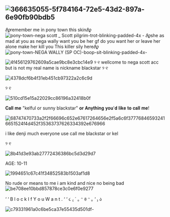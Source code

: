 
![366635055-5f784164-72e5-43d2-897a-6e90fb90bdb5](https://github.com/user-attachments/assets/a768a3c7-59fa-4c20-832c-265230dce624)
-
𝜗𝜚remember me in pony town this skin𝜗𝜚
![pony-town-nega scott _ Scott pilgrim-trot-blinking-padded-4x](https://github.com/user-attachments/assets/52aec253-ce18-4dc5-b20c-57a642023122) -
𝜗𝜚she as mad at you as nega wally want you be her gf do you want her or leave her alone make her kill you This killer sily here𝜗𝜚
![pony-town-NEGA WALLY (SP OC)-boop-sit-blinking-padded-4x](https://github.com/user-attachments/assets/8080fac8-5ed9-4323-bd4a-ce7006e3dbf2)-


 ![4f456129762609a5cae9bc8e3cbc14e9](https://github.com/user-attachments/assets/d29ff83a-c103-47bb-98c6-e31cdebf0757)
୨
୧ wellcome to nega scott acc but is not my real name is nickname blackstar ୨
୧



![4378dcf6b4f31eb451cb97322a2c6c9d](https://github.com/user-attachments/assets/03b8d999-edb8-4181-8602-c3d98c90ea1d)

୨
୧

![510cd15e15a22029cc86196a32418b0f](https://github.com/user-attachments/assets/f238685f-a809-47fe-9534-a7f8178db009)


𝐂𝐚𝐥𝐥 𝐦𝐞 "kelful or sunny blackstar" 𝐨𝐫 𝐀𝐧𝐲𝐭𝐡𝐢𝐧𝐠 𝐲𝐨𝐮'𝐝 𝐥𝐢𝐤𝐞 𝐭𝐨 𝐜𝐚𝐥𝐥 𝐦𝐞!


![68747470733a2f2f66696c652e67617264656e2f5a6c6f377768465932416651524f4d452f35363737626334392e676966](https://github.com/user-attachments/assets/5f784164-72e5-43d2-897a-6e90fb90bdb5)

i like denji much everyone use call me blackstar or kel




 
୨
୧


![8b41d3e93ab27772436386bc5d3d29d7](https://github.com/user-attachments/assets/c5b23b75-120f-48aa-9f18-2cf20c59ea00)

AGE: 10-11

![1994651c67c41f34852583b1503af1d8](https://github.com/user-attachments/assets/27e1b739-e13f-4edc-b79f-581ab33c594e)


No rude or means to me i am kind and nice no being bad
![be708ee10bbd857878ce3c0e6f0e9277](https://github.com/user-attachments/assets/9d95c42f-e7ac-4956-82c7-2ce682e664f7)

‘
‘
B
l
o
c
k
I
f
Y
o
u
W
a
n
t
.
‘
‘
૮
₍
´
｡
ᵔ
ꈊ
ᵔ
｡
‘
₎
ა



![c79331961a0c6be5ca37e55435d501df](https://github.com/user-attachments/assets/6caaf623-9f62-43d1-a8f9-fe36902a71e6)-



